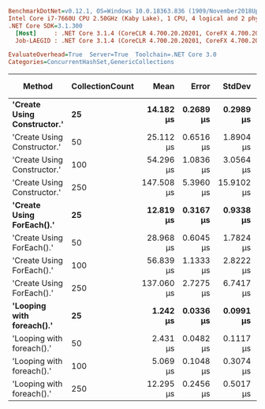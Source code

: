 ``` ini

BenchmarkDotNet=v0.12.1, OS=Windows 10.0.18363.836 (1909/November2018Update/19H2)
Intel Core i7-7660U CPU 2.50GHz (Kaby Lake), 1 CPU, 4 logical and 2 physical cores
.NET Core SDK=3.1.300
  [Host]     : .NET Core 3.1.4 (CoreCLR 4.700.20.20201, CoreFX 4.700.20.22101), X64 RyuJIT
  Job-LAEGID : .NET Core 3.1.4 (CoreCLR 4.700.20.20201, CoreFX 4.700.20.22101), X64 RyuJIT

EvaluateOverhead=True  Server=True  Toolchain=.NET Core 3.0  
Categories=ConcurrentHashSet,GenericCollections  

```
|                      Method | CollectionCount |       Mean |     Error |     StdDev |  Gen 0 | Gen 1 | Gen 2 | Allocated |
|---------------------------- |---------------- |-----------:|----------:|-----------:|-------:|------:|------:|----------:|
| **&#39;Create Using Constructor.&#39;** |              **25** |  **14.182 μs** | **0.2689 μs** |  **0.2989 μs** | **0.3510** |     **-** |     **-** |    **3424 B** |
| &#39;Create Using Constructor.&#39; |              50 |  25.112 μs | 0.6516 μs |  1.8904 μs | 0.4883 |     - |     - |    4864 B |
| &#39;Create Using Constructor.&#39; |             100 |  54.296 μs | 1.0836 μs |  3.0564 μs | 1.7700 |     - |     - |   16752 B |
| &#39;Create Using Constructor.&#39; |             250 | 147.508 μs | 5.3960 μs | 15.9102 μs | 5.6152 |     - |     - |   54817 B |
|   **&#39;Create Using ForEach().&#39;** |              **25** |  **12.819 μs** | **0.3167 μs** |  **0.9338 μs** | **0.1678** |     **-** |     **-** |    **1632 B** |
|   &#39;Create Using ForEach().&#39; |              50 |  28.968 μs | 0.6045 μs |  1.7824 μs | 0.7629 |     - |     - |    7344 B |
|   &#39;Create Using ForEach().&#39; |             100 |  56.839 μs | 1.1333 μs |  2.8222 μs | 1.6479 |     - |     - |   15840 B |
|   &#39;Create Using ForEach().&#39; |             250 | 137.060 μs | 2.7275 μs |  6.7417 μs | 3.4180 |     - |     - |   33025 B |
|   **&#39;Looping with foreach().&#39;** |              **25** |   **1.242 μs** | **0.0336 μs** |  **0.0991 μs** | **0.0038** |     **-** |     **-** |      **56 B** |
|   &#39;Looping with foreach().&#39; |              50 |   2.431 μs | 0.0482 μs |  0.1117 μs | 0.0038 |     - |     - |      56 B |
|   &#39;Looping with foreach().&#39; |             100 |   5.069 μs | 0.1048 μs |  0.3074 μs |      - |     - |     - |      56 B |
|   &#39;Looping with foreach().&#39; |             250 |  12.295 μs | 0.2456 μs |  0.5017 μs |      - |     - |     - |      56 B |
